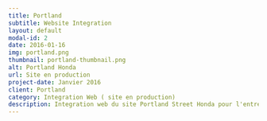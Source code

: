 ```yaml
---
title: Portland
subtitle: Website Integration
layout: default
modal-id: 2
date: 2016-01-16
img: portland.png
thumbnail: portland-thumbnail.png
alt: Portland Honda
url: Site en production
project-date: Janvier 2016
client: Portland
category: Integration Web ( site en production)
description: Integration web du site Portland Street Honda pour l'entreprise Solutions Medias 360.
---
```

